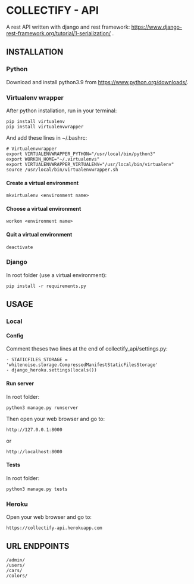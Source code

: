 # COLLECTIFY - API
A rest API written with django and rest framework: https://www.django-rest-framework.org/tutorial/1-serialization/ .

## INSTALLATION

### Python
Download and install python3.9 from https://www.python.org/downloads/.

### Virtualenv wrapper
After python installation, run in your terminal:
```
pip install virtualenv
pip install virtualenvwrapper
```
And add these lines in ~/.bashrc:
```
# Virtualenvwrapper
export VIRTUALENVWRAPPER_PYTHON="/usr/local/bin/python3"
export WORKON_HOME="~/.virtualenvs"
export VIRTUALENVWRAPPER_VIRTUALENV="/usr/local/bin/virtualenv"
source /usr/local/bin/virtualenvwrapper.sh
```

#### Create a virtual environment
```
mkvirtualenv <environment name>
```

#### Choose a virtual environment
```
workon <environment name>
```

#### Quit a virtual environment
```
deactivate
```

### Django
In root folder (use a virtual environment):
```
pip install -r requirements.py
```

## USAGE

### Local

#### Config
Comment theses two lines at the end of collectify_api/settings.py:
```
- STATICFILES_STORAGE = 'whitenoise.storage.CompressedManifestStaticFilesStorage'
- django_heroku.settings(locals())
```

#### Run server
In root folder:
```
python3 manage.py runserver
```
Then open your web browser and go to:
```
http://127.0.0.1:8000
```
or
```
http://localhost:8000
```

#### Tests
In root folder:
```
python3 manage.py tests
```

### Heroku
Open your web browser and go to:
```
https://collectify-api.herokuapp.com
```

## URL ENDPOINTS
```
/admin/
/users/
/cars/
/colors/
```
